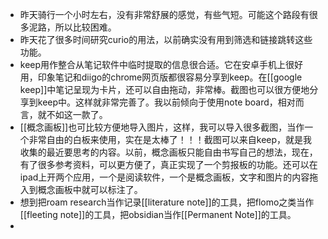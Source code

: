 - 昨天骑行一个小时左右，没有非常舒展的感觉，有些气短。可能这个路段有很多泥路，所以比较困难。
- 昨天花了很多时间研究curio的用法，以前确实没有用到筛选和链接跳转这些功能。
- keep用作整合从笔记软件中临时提取的信息很合适。它在安卓手机上很好用，印象笔记和diigo的chrome网页版都很容易分享到keep。在[[google keep]]中笔记呈现为卡片，还可以自由拖动，非常棒。截图也可以很方便地分享到keep中。这样就非常完善了。我以前倾向于使用note board，相对而言，就不如这一款了。
- [[概念画板]]也可比较方便地导入图片，这样，我可以导入很多截图，当作一个非常自由的白板来使用，实在是太棒了！！！截图可以来自keep，就是我收集的最近要思考的内容。以前，概念画板只能自由书写自己的想法，现在，有了很多参考资料，可以更方便了，真正实现了一个剪报板的功能。还可以在ipad上开两个应用，一个是阅读软件，一个是概念画板，文字和图片的内容拖入到概念画板中就可以标注了。
- 想到把roam research当作记录[[literature note]]的工具，把flomo之类当作[[fleeting note]]的工具，把obsidian当作[[Permanent Note]]的工具。
- 
